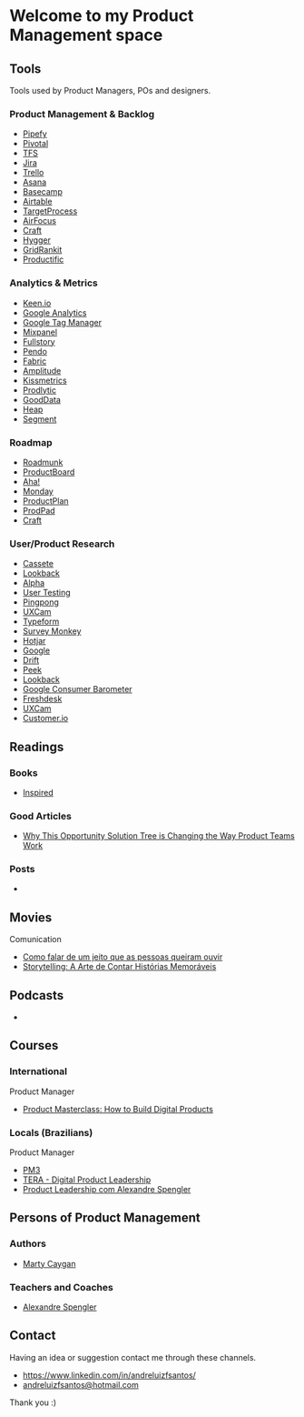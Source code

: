 
# Welcome to my Product Management space



## Tools

Tools used by Product Managers, POs and designers.

### Product Management & Backlog
- [Pipefy](http://www.pipefy.com)
- [Pivotal](https://pivotal.io/tracker)
- [TFS](https://www.visualstudio.com/tfs/)
- [Jira](https://www.atlassian.com/software/jira)
- [Trello](https://trello.com/)
- [Asana](https://asana.com/)
- [Basecamp](https://basecamp.com/)
- [Airtable](https://airtable.com/)
- [TargetProcess](https://www.targetprocess.com/)
- [AirFocus](https://airfocus.io/)
- [Craft](https://craft.io/)
- [Hygger](https://hygger.io/)
- [GridRankit](https://www.gridrankit.com/)
- [Productific](https://productific.com/)

### Analytics & Metrics
- [Keen.io](https://keen.io/)
- [Google Analytics](https://www.google.com/analytics)
- [Google Tag Manager](http://tagmanager.google.com/)
- [Mixpanel](https://mixpanel.com/)
- [Fullstory](https://www.fullstory.com/)
- [Pendo](https://www.pendo.io/)
- [Fabric](https://get.fabric.io/)
- [Amplitude](https://amplitude.com/)
- [Kissmetrics](https://www.kissmetrics.com/)
- [Prodlytic](https://prodlytic.com/)
- [GoodData](https://www.gooddata.com/)
- [Heap](https://heapanalytics.com/)
- [Segment](https://segment.com/)

### Roadmap
- [Roadmunk](https://roadmunk.com/)
- [ProductBoard](https://www.productboard.com/)
- [Aha!](https://www.aha.io/)
- [Monday](https://monday.com/)
- [ProductPlan](https://www.productplan.com/)
- [ProdPad](https://www.prodpad.com/)
- [Craft](https://craft.io/)

### User/Product Research
- [Cassete](http://www.cassette.design/)
- [Lookback](https://lookback.io/)
- [Alpha](https://alphahq.com/)
- [User Testing](https://www.usertesting.com/)
- [Pingpong](https://hellopingpong.com/)
- [UXCam](https://uxcam.com/)
- [Typeform](https://www.typeform.com/?)
- [Survey Monkey](https://www.surveymonkey.com/)
- [Hotjar](https://www.hotjar.com/)
- [Google](https://www.google.com/forms/about/)
- [Drift](https://www.drift.com/)
- [Peek](https://peek.usertesting.com/)
- [Lookback](https://lookback.io/)
- [Google Consumer Barometer](ttps://www.consumerbarometer.com/en/)
- [Freshdesk](https://freshdesk.com/)
- [UXCam](https://uxcam.com/)
- [Customer.io](https://customer.io/)



## Readings

### Books
- [Inspired](https://www.amazon.com.br/Inspired-Create-Tech-Products-Customers/dp/1119387507/)

### Good Articles
- [Why This Opportunity Solution Tree is Changing the Way Product Teams Work](https://www.producttalk.org/2016/08/opportunity-solution-tree/)

### Posts
- []()



## Movies

Comunication
- [Como falar de um jeito que as pessoas queiram ouvir](https://www.youtube.com/watch?v=D236cCikGmA)
- [Storytelling: A Arte de Contar Histórias Memoráveis](https://www.youtube.com/watch?v=360y-AwaLK4)



## Podcasts
- 



## Courses

### International
Product Manager
- [Product Masterclass: How to Build Digital Products](https://sso.teachable.com/secure/16192/checkout/1508051/product-masterclass-how-to-build-digital-products)

### Locals (Brazilians)

Product Manager
- [PM3](https://www.cursospm3.com.br/)
- [TERA - Digital Product Leadership](https://somostera.com/cursos/digital-product-leadership)
- [Product Leadership com Alexandre Spengler](http://spengler.io/cursos/)



## Persons of Product Management

### Authors 
- [Marty Caygan](https://www.linkedin.com/in/cagan/)
 
### Teachers and Coaches
- [Alexandre Spengler](http://spengler.io/about-me/) 



## Contact

Having an idea or suggestion contact me through these channels.

- https://www.linkedin.com/in/andreluizfsantos/
- andreluizfsantos@hotmail.com

Thank you :)
